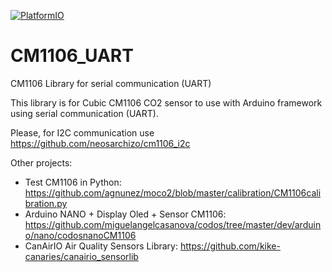[![PlatformIO](https://github.com/jcomas/CM1106_UART/workflows/PlatformIO/badge.svg)](https://github.com/jcomas/CM1106_UART/workflows/actions/)

# CM1106_UART
CM1106 Library for serial communication (UART)

This library is for Cubic CM1106 CO2 sensor to use with Arduino framework using serial communication (UART).

Please, for I2C communication use https://github.com/neosarchizo/cm1106_i2c
  
Other projects:  
* Test CM1106 in Python: https://github.com/agnunez/moco2/blob/master/calibration/CM1106calibration.py  
* Arduino NANO + Display Oled + Sensor CM1106: https://github.com/miguelangelcasanova/codos/tree/master/dev/arduino/nano/codosnanoCM1106
* CanAirIO Air Quality Sensors Library: https://github.com/kike-canaries/canairio_sensorlib

